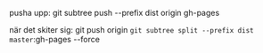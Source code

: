 pusha upp: 
git subtree push --prefix dist origin gh-pages

när det skiter sig:
git push origin `git subtree split --prefix dist  master`:gh-pages --force